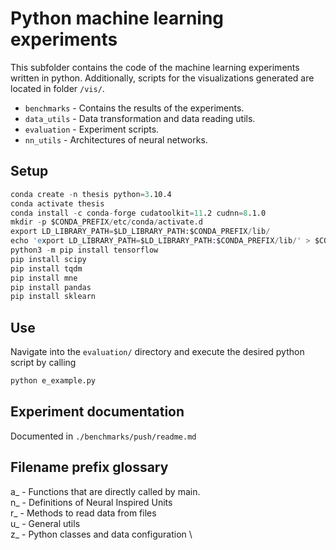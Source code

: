 # Python machine learning experiments
This subfolder contains the code of the machine learning experiments written in python. Additionally, scripts for the visualizations generated are located in folder `/vis/`.

- `benchmarks` - Contains the results of the experiments.
- `data_utils` - Data transformation and data reading utils.
- `evaluation` - Experiment scripts.
- `nn_utils` - Architectures of neural networks. 
## Setup
```s
conda create -n thesis python=3.10.4
conda activate thesis
conda install -c conda-forge cudatoolkit=11.2 cudnn=8.1.0
mkdir -p $CONDA_PREFIX/etc/conda/activate.d
export LD_LIBRARY_PATH=$LD_LIBRARY_PATH:$CONDA_PREFIX/lib/
echo 'export LD_LIBRARY_PATH=$LD_LIBRARY_PATH:$CONDA_PREFIX/lib/' > $CONDA_PREFIX/etc/conda/activate.d/env_vars.sh
python3 -m pip install tensorflow
pip install scipy
pip install tqdm
pip install mne
pip install pandas
pip install sklearn
```

## Use
Navigate into the `evaluation/` directory and execute the desired python script by calling 
```s
python e_example.py
```

## Experiment documentation
Documented in `./benchmarks/push/readme.md`

## Filename prefix glossary
a_ - Functions that are directly called by main. \
n_ - Definitions of Neural Inspired Units \
r_ - Methods to read data from files \
u_ - General utils \
z_ - Python classes and data configuration \





